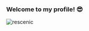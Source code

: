 ### Welcome to my profile! 😎

<!--
**rescenic/rescenic** is a ✨ _special_ ✨ repository because its `README.md` (this file) appears on your GitHub profile.

Here are some ideas to get you started:

- 🔭 I’m currently working on ...
- 🌱 I’m currently learning ...
- 👯 I’m looking to collaborate on ...
- 🤔 I’m looking for help with ...
- 💬 Ask me about ...
- 📫 How to reach me: ...
- 😄 Pronouns: ...
- ⚡ Fun fact: ...
-->

![rescenic](https://github-profile-trophy.vercel.app/?username=rescenic&row=3&column=4&theme=gruvbox&no-bg=true&no-frame=true)
